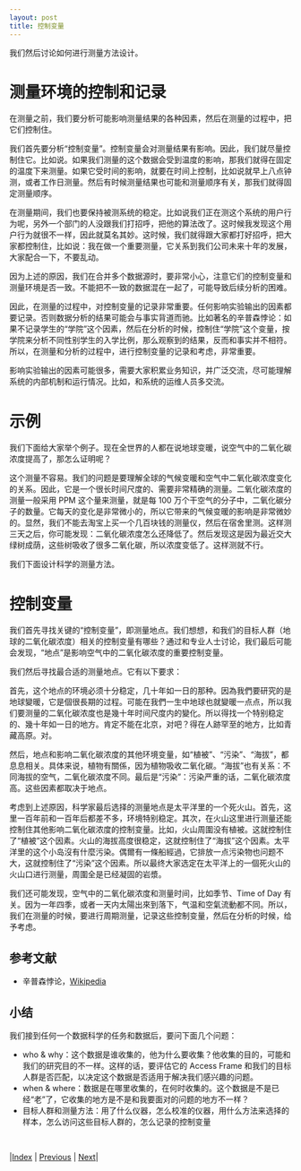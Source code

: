 ```yaml
---
layout: post
title: 控制变量
---
```


我们然后讨论如何进行测量方法设计。

# 测量环境的控制和记录

在测量之前，我们要分析可能影响测量结果的各种因素，然后在测量的过程中，把它们控制住。

我们首先要分析“控制变量”。控制变量会对测量结果有影响。因此，我们就尽量控制住它。比如说。如果我们测量的这个数据会受到温度的影响，那我们就得在固定的温度下来测量。如果它受时间的影响，就要在时间上控制，比如说就早上八点钟测，或者工作日测量。然后有时候测量结果也可能和测量顺序有关，那我们就得固定测量顺序。

在测量期间，我们也要保持被测系统的稳定。比如说我们正在测这个系统的用户行为呢，另外一个部门的人没跟我们打招呼，把他的算法改了。这时候我发现这个用户行为就很不一样，因此就莫名其妙。这时候，我们就得跟大家都打好招呼，把大家都控制住，比如说：我在做一个重要测量，它关系到我们公司未来十年的发展，大家配合一下，不要乱动。

因为上述的原因，我们在合并多个数据源时，要非常小心，注意它们的控制变量和测量环境是否一致。不能把不一致的数据混在一起了，可能导致后续分析的困难。

因此，在测量的过程中，对控制变量的记录非常重要。任何影响实验输出的因素都要记录。否则数据分析的结果可能会与事实背道而驰。比如著名的辛普森悖论：如果不记录学生的“学院”这个因素，然后在分析的时候，控制住“学院”这个变量，按学院来分析不同性别学生的入学比例，那么观察到的结果，反而和事实并不相符。所以，在测量和分析的过程中，进行控制变量的记录和考虑，非常重要。

影响实验输出的因素可能很多，需要大家积累业务知识，并广泛交流，尽可能理解系统的内部机制和运行情况。比如，和系统的运维人员多交流。

# 示例

我们下面给大家举个例子。现在全世界的人都在说地球变暖，说空气中的二氧化碳浓度提高了，那怎么证明呢？

这个测量不容易。我们的问题是要理解全球的气候变暖和空气中二氧化碳浓度变化的关系。因此，它是一个很长时间尺度的、需要非常精确的测量。二氧化碳浓度的测量一般采用 PPM 这个量来测量，就是每 100 万个干空气的分子中，二氧化碳分子的数量。它每天的变化是非常微小的，所以它带来的气候变暖的影响是非常微妙的。显然，我们不能去淘宝上买一个几百块钱的测量仪，然后在宿舍里测。这样测三天之后，你可能发现：二氧化碳浓度怎么还降低了。然后发现这是因为最近交大绿树成荫，这些树吸收了很多二氧化碳，所以浓度变低了。这样测就不行。

我们下面设计科学的测量方法。

# 控制变量

我们首先寻找关键的“控制变量”，即测量地点。我们想想，和我们的目标人群（地球的二氧化碳浓度）相关的控制变量有哪些？通过和专业人士讨论，我们最后可能会发现，“地点”是影响空气中的二氧化碳浓度的重要控制变量。

我们然后寻找最合适的测量地点。它有以下要求：

首先，这个地点的环境必须十分稳定，几十年如一日的那种。因為我們要研究的是地球變暖，它是個很長期的过程。可能在我們一生中地球也就變暖一点点，所以我们要测量的二氧化碳浓度也是幾十年时间尺度内的變化。所以得找一个特别稳定的、幾十年如一日的地方。肯定不能在北京，对吧？得在人跡罕至的地方，比如青藏高原。对。

然后，地点和影响二氧化碳浓度的其他环境变量，如“植被”、“污染”、“海拔”，都息息相关。具体来说，植物有關係，因为植物吸收二氧化碳。“海拔”也有关系：不同海拔的空气，二氧化碳浓度不同。最后是“污染”：污染严重的话，二氧化碳浓度高。这些因素都取决于地点。

考虑到上述原因，科学家最后选择的测量地点是太平洋里的一个死火山。首先，这里一百年前和一百年后都差不多，环境特别稳定。其次，在火山这里进行测量还能控制住其他影响二氧化碳浓度的控制变量。比如，火山周圍没有植被。这就控制住了“植被”这个因素。火山的海拔高度很稳定，这就控制住了“海拔”这个因素。太平洋里的这个小岛沒有什麼污染。偶爾有一條船經過，它排放一点污染物也问题不大，这就控制住了“污染”这个因素。所以最终大家选定在太平洋上的一個死火山的火山口进行测量，周圍全是已经凝固的岩漿。

我们还可能发现，空气中的二氧化碳浓度和测量时间，比如季节、Time of Day 有关。因为一年四季，或者一天内太陽出來到落下，气温和空氣流動都不同。所以，我们在测量的时候，要进行周期测量，记录这些控制变量，然后在分析的时候，给予考虑。

## 参考文献

- 辛普森悖论，[Wikipedia](https://zh.wikipedia.org/wiki/%E8%BE%9B%E6%99%AE%E6%A3%AE%E6%82%96%E8%AE%BA)

## 小结

我们接到任何一个数据科学的任务和数据后，要问下面几个问题：

- who & why：这个数据是谁收集的，他为什么要收集？他收集的目的，可能和我们的研究目的不一样。这样的话，要评估它的 Access Frame 和我们的目标人群是否匹配，以决定这个数据是否适用于解决我们感兴趣的问题。
- when & where：数据是在哪里收集的，在何时收集的。这个数据是不是已经“老”了，它收集的地方是不是和我要面对的问题的地方不一样？
- 目标人群和测量方法：用了什么仪器，怎么校准的仪器，用什么方法来选择的样本，怎么访问这些目标人群的，怎么记录的控制变量

<br/>

|[Index](../) | [Previous](5-datascope) | [Next](7-error)|

